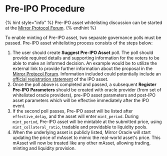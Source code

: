 # Pre-IPO Procedure

{% hint style="info" %}
Pre-IPO asset whitelisting discussion can be started at the [Mirror Protocol Forum](https://forum.mirror.finance).
{% endhint %}

To enable minting of Pre-IPO asset, two separate governance polls must be passed. Pre-IPO asset whitelisting process consists of the steps below:&#x20;

1. The user should create **Suggest Pre-IPO Asset** poll. The poll should provide required details and supporting information for the voters to be able to make an informed decision. An example would be to utilize the external link to provide further information about the proposal in the [Mirror Protocol Forum](https://forum.mirror.finance). Information included could potentially include an [official registration statement](https://www.sec.gov/Archives/edgar/data/1679788/000162828021003168/coinbaseglobalincs-1.htm) of the IPO asset.&#x20;
2. Once the poll above is completed and passed, a subsequent **Register Pre-IPO Parameters** should be created with oracle provider (from set of whitelisted oracle providers), pre-IPO asset parameters and post-IPO asset parameters which will be effective immediately after the IPO event.&#x20;
3. If the second poll passes, Pre-IPO asset will be listed after `effective_delay`, and the asset will enter `mint_period`. During `mint_period`, Pre-IPO asset will be mintable at the submitted price, using `mint_collateral_ratio`, tradable and providable to liquidity pools.&#x20;
4. When the underlying asset is publicly listed, Mirror Oracle will start updating the price of mAsset to mimic the real-world asset's price. This mAsset will now be treated like any other mAsset, allowing trading, minting and liquidity provision.&#x20;
